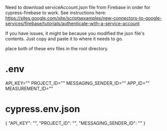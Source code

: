 ﻿Need to download serviceAccount.json file from Firebase in order for cypress-firebase to work. See instructions here:
https://sites.google.com/site/scriptsexamples/new-connectors-to-google-services/firebase/tutorials/authenticate-with-a-service-account

If you have issues, it might be because you modified the json file's contents. Just copy and paste it to where it needs to go.


place both of these env files in the root directory.
# .env
API_KEY=""
PROJECT_ID=""
MESSAGING_SENDER_ID=""
APP_ID=""
MEASUREMENT_ID=""

# cypress.env.json
{
  "API_KEY": "",
  "PROJECT_ID": "",
  "MESSAGING_SENDER_ID": ""
}